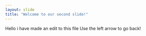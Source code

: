 ```yaml
---
layout: slide
title: "Welcome to our second slide!"
---
```

Hello 
i have made an edit to this file
Use the left arrow to go back!
